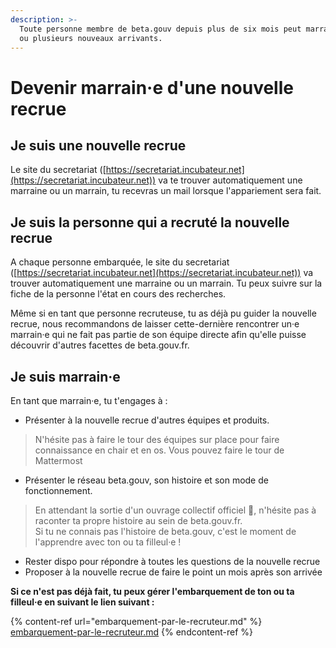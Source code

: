 ```yaml
---
description: >-
  Toute personne membre de beta.gouv depuis plus de six mois peut marrainer un
  ou plusieurs nouveaux arrivants.
---
```


# Devenir marrain·e d'une nouvelle recrue

## Je suis une nouvelle recrue

Le site du secretariat ([https://secretariat.incubateur.net](https://secretariat.incubateur.net)) va te trouver automatiquement une marraine ou un marrain, tu recevras un mail lorsque l'appariement sera fait.

## Je suis la personne qui a recruté la nouvelle recrue

A chaque personne embarquée, le site du secretariat ([https://secretariat.incubateur.net](https://secretariat.incubateur.net)) va trouver automatiquement une marraine ou un marrain. Tu peux suivre sur la fiche de la personne l'état en cours des recherches.

Même si en tant que personne recruteuse, tu as déjà pu guider la nouvelle recrue, nous recommandons de laisser cette-dernière rencontrer un·e marrain·e qui ne fait pas partie de son équipe directe afin qu'elle puisse découvrir d'autres facettes de beta.gouv.fr.

## Je suis marrain·e

En tant que marrain·e, tu t'engages à :

* Présenter à la nouvelle recrue d'autres équipes et produits.

> N'hésite pas à faire le tour des équipes sur place pour faire connaissance en chair et en os. Vous pouvez faire le tour de Mattermost

* Présenter le réseau beta.gouv, son histoire et son mode de fonctionnement.

> En attendant la sortie d'un ouvrage collectif officiel 📖, n'hésite pas à raconter ta propre histoire au sein de beta.gouv.fr.\
> Si tu ne connais pas l'histoire de beta.gouv, c'est le moment de l'apprendre avec ton ou ta filleul·e !

* Rester dispo pour répondre à toutes les questions de la nouvelle recrue
* Proposer à la nouvelle recrue de faire le point un mois après son arrivée

**Si ce n'est pas déjà fait, tu peux gérer l'embarquement de ton ou ta filleul·e en suivant le lien suivant :**

{% content-ref url="embarquement-par-le-recruteur.md" %}
[embarquement-par-le-recruteur.md](embarquement-par-le-recruteur.md)
{% endcontent-ref %}
